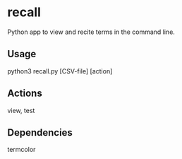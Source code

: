# recall
Python app to view and recite terms in the command line.

## Usage
python3 recall.py [CSV-file] [action]

## Actions
view, test

## Dependencies
termcolor
